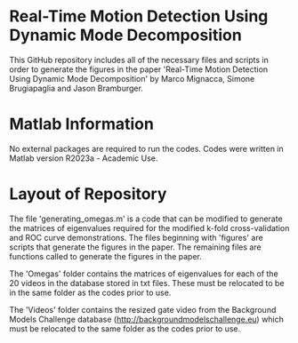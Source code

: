 # Real-Time Motion Detection Using Dynamic Mode Decomposition 

This GitHub repository includes all of the necessary files and scripts in order to generate the figures in the paper 'Real-Time Motion Detection Using Dynamic Mode Decomposition' by Marco Mignacca, Simone Brugiapaglia and Jason Bramburger. 

# Matlab Information 

No external packages are required to run the codes. Codes were written in Matlab version R2023a - Academic Use. 

# Layout of Repository 

The file 'generating_omegas.m' is a code that can be modified to generate the matrices of eigenvalues required for the modified k-fold cross-validation and ROC curve demonstrations. 
The files beginning with 'figures' are scripts that generate the figures in the paper.
The remaining files are functions called to generate the figures in the paper. 

The 'Omegas' folder contains the matrices of eigenvalues for each of the 20 videos in the database stored in txt files. These must be relocated to be in the same folder as the codes prior to use. 

The 'Videos' folder contains the resized gate video from the Background Models Challenge database (http://backgroundmodelschallenge.eu) which must be relocated to the same folder as the codes prior to use. 
